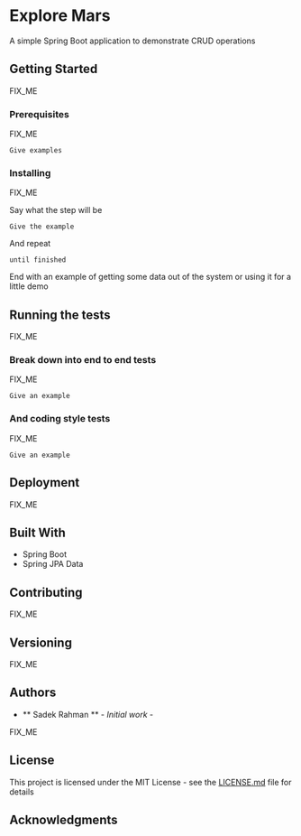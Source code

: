 
# Explore Mars

A simple Spring Boot application to demonstrate CRUD operations  

## Getting Started

FIX_ME

### Prerequisites

FIX_ME

```
Give examples
```

### Installing

FIX_ME

Say what the step will be

```
Give the example
```

And repeat

```
until finished
```

End with an example of getting some data out of the system or using it for a little demo

## Running the tests

FIX_ME

### Break down into end to end tests

FIX_ME

```
Give an example
```

### And coding style tests

FIX_ME

```
Give an example
```

## Deployment

FIX_ME

## Built With

* Spring Boot
* Spring JPA Data


## Contributing

FIX_ME

## Versioning

FIX_ME

## Authors

* ** Sadek Rahman ** - *Initial work* - 

FIX_ME

## License

This project is licensed under the MIT License - see the [LICENSE.md](LICENSE.md) file for details

## Acknowledgments


